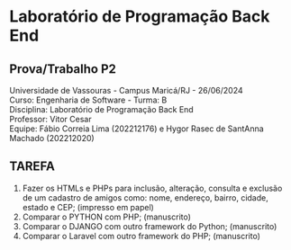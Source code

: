 # Laboratório de Programação Back End
## Prova/Trabalho P2

Universidade de Vassouras - Campus Maricá/RJ - 26/06/2024  
Curso: Engenharia de Software - Turma: B  
Disciplina: Laboratório de Programação Back End  
Professor: Vitor Cesar  
Equipe: Fábio Correia Lima (202212176) e Hygor Rasec de SantAnna Machado (202212020)

## TAREFA

1. Fazer os HTMLs e PHPs para inclusão, alteração, consulta e exclusão de um cadastro de amigos como: nome, endereço, bairro, cidade, estado e CEP; (impresso em papel)
2. Comparar o PYTHON com PHP; (manuscrito)
3. Comparar o DJANGO com outro framework do Python; (manuscrito)
4. Comparar o Laravel com outro framework do PHP; (manuscrito)
